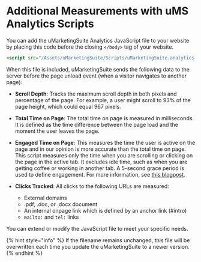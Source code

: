 # Additional Measurements with uMS Analytics Scripts

You can add the uMarketingSuite Analytics JavaScript file to your website by placing this code before the closing `</body>` tag of your website.

```html
<script src="/Assets/uMarketingSuite/Scripts/uMarketingSuite.analytics.js"></script>
```

When this file is included, uMarketingSuite sends the following data to the server before the page unload event (when a visitor navigates to another page):

- **Scroll Depth**: Tracks the maximum scroll depth in both pixels and percentage of the page. For example, a user might scroll to 93% of the page height, which could equal 967 pixels.
- **Total Time on Page**: The total time on page is measured in milliseconds. It is defined as the time difference between the page load and the moment the user leaves the page.
- **Engaged Time on Page**: This measures the time the user is active on the page and in our opinion is more accurate than the total time on page. This script measures only the time when you are scrolling or clicking on the page in the active tab. It excludes idle time, such as when you are getting coffee or working in another tab. A 5-second grace period is used to define engagement. For more information, see [this blogpost](https://www.simoahava.com/analytics/track-content-engagement-via-gtm/).
- **Clicks Tracked**: All clicks to the following URLs are measured:

  - External domains
  - .pdf, .doc, or .docx document
  - An internal onpage link which is defined by an anchor link (#intro)
  - `mailto:` and `tel:` links

You can extend or modify the JavaScript file to meet your specific needs.

{% hint style="info" %}
If the filename remains unchanged, this file will be overwritten each time you update the uMarketingSuite to a newer version.
{% endhint %}
